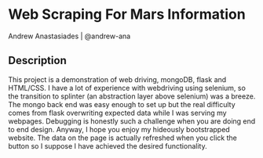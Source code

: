 # Web Scraping For Mars Information

Andrew Anastasiades | @andrew-ana

## Description
This project is a demonstration of web driving, mongoDB, flask and HTML/CSS. I have a lot of experience with webdriving using selenium, so the transition to splinter (an abstraction layer above selenium) was a breeze. The mongo back end was easy enough to set up but the real difficulty comes from flask overwriting expected data while I was serving my webpages. Debugging is honestly such a challenge when you are doing end to end design. Anyway, I hope you enjoy my hideously bootstrapped website. The data on the page is actually refreshed when you click the button so I suppose I have achieved the desired functionality.